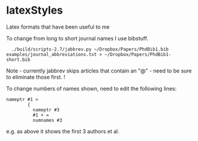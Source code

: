 latexStyles
===========

Latex formats that have been useful to me


To change from long to short journal names I use bibstuff. 

      ./build/scripts-2.7/jabbrev.py ~/Dropbox/Papers/PhdBib1.bib examples/journal_abbreviations.txt > ~/Dropbox/Papers/PhdBib1-short.bib

Note - currently jabbrev skips articles that contain an "@" - need to be sure to eliminate those first. !


To change numbers of names shown, need to edit the following lines:
```
nameptr #1 >
        {
          nameptr #3
          #1 + =
          numnames #3
```
e.g. as above it shows the first 3 authors et al.
